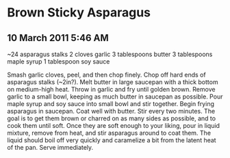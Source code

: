 # Brown Sticky Asparagus
## 10 March 2011 5:46 AM

~24 asparagus stalks
2 cloves garlic
3 tablespoons butter
3 tablespoons maple syrup
1 tablespoon soy sauce

Smash garlic cloves, peel, and then chop finely. Chop off hard ends of asparagus stalks (~2in?). Melt butter in large saucepan with a thick bottom on medium-high heat. Throw in garlic and fry until golden brown. Remove garlic to a small bowl, keeping as much butter in saucepan as possible. Pour maple syrup and soy sauce into small bowl and stir together. Begin frying asparagus in saucepan. Coat well with butter. Stir every two minutes. The goal is to get them brown or charred on as many sides as possible, and to cook them until soft. Once they are soft enough to your liking, pour in liquid mixture, remove from heat, and stir asparagus around to coat them. The liquid should boil off very quickly and caramelize a bit from the latent heat of the pan. Serve immediately.





